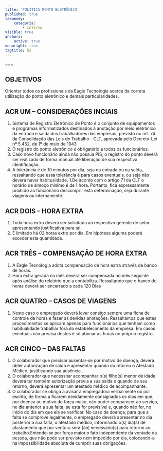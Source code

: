```yaml
---
title: 'POLÍTICA PONTO ELETRÔNICO'
published: true
taxonomy:
    categoria:
        - Interno
visible: true
anchors:
    active: true
menuright: true
tagtitle: h2
---
```


===

## OBJETIVOS
Orientar todos os profissionais da Eagle Tecnologia acerca da correta utilização do ponto eletrônico e demais particularidades.

## ACR UM – CONSIDERAÇÕES INCIAIS
1. Sistema de Registro Eletrônico de Ponto é o conjunto de equipamentos e programas informatizados destinados à anotação por meio eletrônico da entrada e saída dos trabalhadores das empresas, previsto no art. 74 da Consolidação das Leis do Trabalho - CLT, aprovada pelo Decreto-Lei nº 5.452, de 1º de maio de 1943.
1. O registro do ponto eletrônico é obrigatório a todos os funcionários.
1. Caso novo funcionário ainda não possua PIS, o registro do ponto deverá ser realizado de forma manual até liberação de sua respectiva identificação.
1. A tolerância é de 10 minutos por dia, seja na entrada ou na saída, ressaltando que essa tolerância é para casos eventuais, ou seja não deverá haver habitualidade.
1.De acordo com o artigo 71 da CLT o horário de almoço mínimo é de 1 hora. Portanto, fica expressamente proibido ao funcionário descumprir esta determinação, seja durante viagens ou internamente.

## ACR DOIS – HORA EXTRA
1. Toda hora extra deverá ser solicitada ao respectivo gerente de setor apresentando justificativa para tal.
1. É limitado há 02 horas extra por dia. Em hipótese alguma poderá exceder esta quantidade. 

## ACR TRÊS – COMPENSAÇÃO DE HORA EXTRA
1. A Eagle Tecnologia adota compensação de hora extra através de banco de horas.
1. Hora extra gerada no mês deverá ser compensada no mês seguinte após análise do relatório que a contabiliza. Ressaltando que o banco de horas deverá ser encerrado a cada 120 Dias

## ACR QUATRO – CASOS DE VIAGENS
1. Neste caso o empregado deverá levar consigo sempre uma ficha de controle de horas e fazer as devidas anotações. Ressaltamos que estes procedimentos se aplicam apenas para funcionários que tenham como habitualidade trabalhar fora do estabelecimento da empresa. Em casos eventuais não precisa destes é só abonar as horas no próprio registro.

## ACR CINCO – DAS FALTAS
1. O colaborador que precisar ausentar-se por motivo de doença, deverá obter autorização de saída e apresentar quando do retorno o Atestado Médico, justificando sua ausência.
1. O colaborador que necessitar acompanhar o(s) filho(s) menor de idade deverá ter também autorização prévia a sua saída e quando de seu retorno, deverá apresentar um atestado médico de acompanhante.
1. O colaborador se obriga a avisar à empregadora verbalmente ou por escrito, de forma a ficarem devidamente consignados os dias em que,
por doença ou motivo de força maior, não puder comparecer ao serviço, no dia anterior a sua falta, se esta for previsível e, quando não for, no início do dia em que ela se verificar. No caso de doença, para que a falta se comprove legalmente, o empregado deverá apresentar no dia posterior a sua falta, o atestado médico, informando o(s) dia(s) de afastamento que por ventura será (ão) necessário(s) para retorno ao trabalho.Entende-se por força maior o fato independente da vontade da pessoa, que não pode ser previsto nem impedido por ela, colocando-a na impossibilidade absoluta de cumprir suas obrigações.